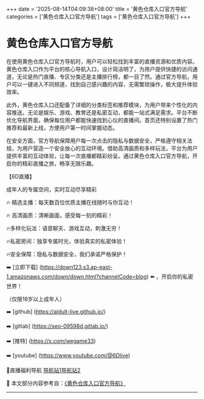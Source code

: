 +++
date = '2025-08-14T04:09:38+08:00'
title = '黄色仓库入口官方导航'
categories = ['黄色仓库入口官方导航']
tags = ['黄色仓库入口官方导航']
+++

# 黄色仓库入口官方导航

在使用黄色仓库入口官方导航时，用户可以轻松找到丰富的直播资源和优质内容。黄色仓库入口作为平台的核心导航入口，设计简洁明了，为用户提供快捷的访问通道，无论是热门直播、专区分类还是主播排行榜，都一目了然。通过官方导航，用户可以一键进入不同频道，找到自己感兴趣的内容，无需繁琐操作，极大提升体验效率。

此外，黄色仓库入口还配备了详细的分类标签和推荐模块，为用户带来个性化的内容推送。无论是娱乐、游戏、教育还是私密互动，都能一站式满足需求。平台不断优化导航界面，确保每位用户都能快速找到心仪的直播间。首页还特别设置了热门推荐和最新上线，方便用户第一时间掌握动态。

在安全方面，官方导航保障用户每一次点击的隐私与数据安全，严格遵守相关法规，为用户营造一个安全放心的互动环境。借助高清画质和多样玩法，平台为用户提供丰富的互动体验，让每一次直播都精彩纷呈。通过黄色仓库入口官方导航，开启你的精彩直播之旅，畅享无限乐趣。

【6D直播】

成年人的专属空间，实时互动尽享精彩

🔥 精选主播：每天数百位优质主播在线随时与你互动！

🔥 高清画质：清晰画面，感受每一刻的精彩！

🔥多样化玩法：语音聊天、游戏互动，刺激无穷！

🔥私密房间：独享专属时光，体验真实的私密体验！

🔥安全保障：隐私与数据安全，我们承诺严格保护！

➡️ [立即下载] (https://down123.s3.ap-east-1.amazonaws.com/down/down.html?channelCode=blog) ⬅️ ，开启你的私密世界！

 （仅限18岁以上成年人）

➡️ [github] (https://aldult-live.github.io/)

➡️ [gitlab] (https://seo-09598d.gitlab.io/)

➡️ [推特] (https://x.com/wegame33)

➡️ [youtube] (https://www.youtube.com/@6Dlive)

🔞直播福利导航   [导航站1](https://webstack-86085a.gitlab.io/)[导航站2](https://onlygit123-2.github.io/)


📘 本文部分内容参考自：[《黄色仓库入口官方导航》](https://webstack-hugo-2.pages.dev/)

---
